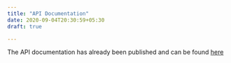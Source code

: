 ```yaml
---
title: "API Documentation"
date: 2020-09-04T20:30:59+05:30
draft: true

---
```


The API documentation has already been published and can be found [here](https://synbiohub.github.io/api-docs/#user-endpoints)
